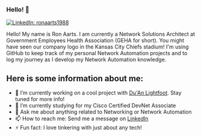 ### Hello! 👋

[![LinkedIn: ronaarts1988](https://img.shields.io/badge/-Ron%20Aarts-blue?style=flat-square&logo=Linkedin&logoColor=white&link=https://www.linkedin.com/in/ronaarts88/)](https://www.linkedin.com/in/ronaarts88/)

Hello! My name is Ron Aarts. I am currently a Network Solutions Architect at Government Employees Health Association (GEHA for short). You might have seen our company logo in the Kansas City Chiefs stadium!
I'm using GitHub to keep track of my personal Network Automation projects and to log my journey as I develop my Network Automation knowledge.

## Here is some information about me:

- 🔭 I’m currently working on a cool project with [Du'An Lightfoot](https://github.com/labeveryday/labeveryday/blob/main/README.md). Stay tuned for more info!
- 🌱 I’m currently studying for my Cisco Certified DevNet Associate
- 💬 Ask me about anything related to Networking or Network Automation
- 📫 How to reach me: Send me a message on [LinkedIn](https://www.linkedin.com/in/ronaarts88/)
- ⚡ Fun fact: I love tinkering with just about any tech!

<br />